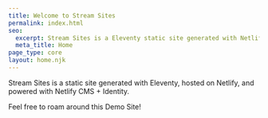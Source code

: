 ```yaml
---
title: Welcome to Stream Sites
permalink: index.html
seo:
  excerpt: Stream Sites is a Eleventy static site generated with Netlify and powered with Netlify CMS + Identity
  meta_title: Home
page_type: core
layout: home.njk
---
```


Stream Sites is a static site generated with Eleventy, hosted on Netlify, and powered with Netlify CMS + Identity.

Feel free to roam around this Demo Site!
